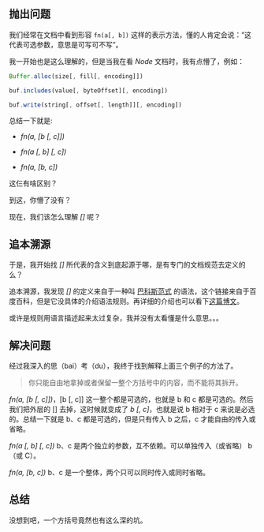 ## 抛出问题

我们经常在文档中看到形容 ```fn(a[, b])``` 这样的表示方法，懂的人肯定会说：“这代表可选参数，意思是可写可不写”。

我一开始也是这么理解的，但是当我在看 *Node* 文档时，我有点懵了，例如：

```javaScript
Buffer.alloc(size[, fill[, encoding]])

buf.includes(value[, byteOffset][, encoding])

buf.write(string[, offset[, length]][, encoding])
```
总结一下就是:

- *fn(a, [b [, c]])*

- *fn(a [, b] [, c])*

- *fn(a, [b, c])*

这仨有啥区别？

到这，你懵了没有？

现在，我们该怎么理解 *[]* 呢？

## 追本溯源

于是，我开始找 *[]* 所代表的含义到底起源于哪，是有专门的文档规范去定义的么？

追本溯源，我发现 *[]* 的定义来自于一种叫 [巴科斯范式](https://baike.baidu.com/item/%E5%B7%B4%E7%A7%91%E6%96%AF%E8%8C%83%E5%BC%8F/1849549?fr=aladdin) 的语法，这个链接来自于百度百科，但是它没具体的介绍语法规则。再详细的介绍也可以看下[这篇博文](https://www.cnblogs.com/01picker/p/4393077.html)。

或许是规则用语言描述起来太过复杂，我并没有太看懂是什么意思。。。

## 解决问题

经过我深入的思（bai）考（du），我终于找到解释上面三个例子的方法了。

> 你只能自由地拿掉或者保留一整个方括号中的内容，而不能将其拆开。

*fn(a, [b [, c]])*，[b [, c]] 这一整个都是可选的，也就是 b 和 c 都是可选的。然后我们把外层的 [] 去掉，这时候就变成了 *b [, c]*，也就是说 b 相对于 c 来说是必选的。总结一下就是 b、c 都是可选的，但是只有传入 b 之后，c 才能自由的传入或省略。

*fn(a [, b] [, c])* b、c 是两个独立的参数，互不依赖。可以单独传入（或省略） b（或 C）。

*fn(a, [b, c])* b、c 是一个整体，两个只可以同时传入或同时省略。

## 总结

没想到吧，一个方括号竟然也有这么深的坑。